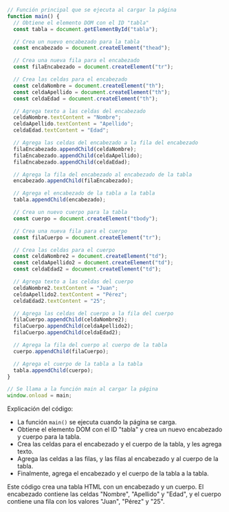 ```javascript
// Función principal que se ejecuta al cargar la página
function main() {
  // Obtiene el elemento DOM con el ID "tabla"
  const tabla = document.getElementById("tabla");

  // Crea un nuevo encabezado para la tabla
  const encabezado = document.createElement("thead");

  // Crea una nueva fila para el encabezado
  const filaEncabezado = document.createElement("tr");

  // Crea las celdas para el encabezado
  const celdaNombre = document.createElement("th");
  const celdaApellido = document.createElement("th");
  const celdaEdad = document.createElement("th");

  // Agrega texto a las celdas del encabezado
  celdaNombre.textContent = "Nombre";
  celdaApellido.textContent = "Apellido";
  celdaEdad.textContent = "Edad";

  // Agrega las celdas del encabezado a la fila del encabezado
  filaEncabezado.appendChild(celdaNombre);
  filaEncabezado.appendChild(celdaApellido);
  filaEncabezado.appendChild(celdaEdad);

  // Agrega la fila del encabezado al encabezado de la tabla
  encabezado.appendChild(filaEncabezado);

  // Agrega el encabezado de la tabla a la tabla
  tabla.appendChild(encabezado);

  // Crea un nuevo cuerpo para la tabla
  const cuerpo = document.createElement("tbody");

  // Crea una nueva fila para el cuerpo
  const filaCuerpo = document.createElement("tr");

  // Crea las celdas para el cuerpo
  const celdaNombre2 = document.createElement("td");
  const celdaApellido2 = document.createElement("td");
  const celdaEdad2 = document.createElement("td");

  // Agrega texto a las celdas del cuerpo
  celdaNombre2.textContent = "Juan";
  celdaApellido2.textContent = "Pérez";
  celdaEdad2.textContent = "25";

  // Agrega las celdas del cuerpo a la fila del cuerpo
  filaCuerpo.appendChild(celdaNombre2);
  filaCuerpo.appendChild(celdaApellido2);
  filaCuerpo.appendChild(celdaEdad2);

  // Agrega la fila del cuerpo al cuerpo de la tabla
  cuerpo.appendChild(filaCuerpo);

  // Agrega el cuerpo de la tabla a la tabla
  tabla.appendChild(cuerpo);
}

// Se llama a la función main al cargar la página
window.onload = main;
```

Explicación del código:

* La función `main()` se ejecuta cuando la página se carga.
* Obtiene el elemento DOM con el ID "tabla" y crea un nuevo encabezado y cuerpo para la tabla.
* Crea las celdas para el encabezado y el cuerpo de la tabla, y les agrega texto.
* Agrega las celdas a las filas, y las filas al encabezado y al cuerpo de la tabla.
* Finalmente, agrega el encabezado y el cuerpo de la tabla a la tabla.

Este código crea una tabla HTML con un encabezado y un cuerpo. El encabezado contiene las celdas "Nombre", "Apellido" y "Edad", y el cuerpo contiene una fila con los valores "Juan", "Pérez" y "25".
